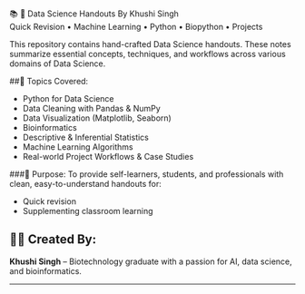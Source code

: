 📚 🔬 Data Science Handouts
By Khushi Singh  
Quick Revision • Machine Learning • Python • Biopython • Projects


This repository contains hand-crafted Data Science handouts. These notes summarize essential concepts, techniques, and workflows across various domains of Data Science.

##📌 Topics Covered:
- Python for Data Science
- Data Cleaning with Pandas & NumPy
- Data Visualization (Matplotlib, Seaborn)
- Bioinformatics
- Descriptive & Inferential Statistics
- Machine Learning Algorithms
- Real-world Project Workflows & Case Studies

###🎯 Purpose:
To provide self-learners, students, and professionals with clean, easy-to-understand handouts for:
- Quick revision
- Supplementing classroom learning

## 🙋‍♀️ Created By:
**Khushi Singh** – Biotechnology graduate with a passion for AI, data science, and bioinformatics.

---

